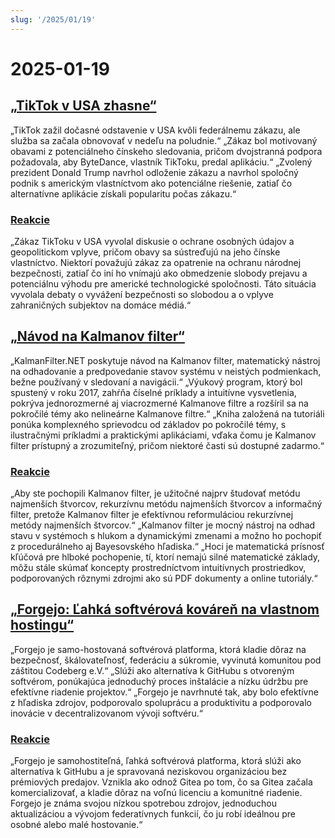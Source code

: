 ```yaml
---
slug: '/2025/01/19'
---
```


# 2025-01-19

## [„TikTok v USA zhasne“](https://techcrunch.com/2025/01/18/tiktok-goes-dark-in-the-u-s/)

„TikTok zažil dočasné odstavenie v USA kvôli federálnemu zákazu, ale služba sa začala obnovovať v nedeľu na poludnie.“ „Zákaz bol motivovaný obavami z potenciálneho čínskeho sledovania, pričom dvojstranná podpora požadovala, aby ByteDance, vlastník TikToku, predal aplikáciu.“ „Zvolený prezident Donald Trump navrhol odloženie zákazu a navrhol spoločný podnik s americkým vlastníctvom ako potenciálne riešenie, zatiaľ čo alternatívne aplikácie získali popularitu počas zákazu.“

### [Reakcie](https://news.ycombinator.com/item?id=42753396)

„Zákaz TikToku v USA vyvolal diskusie o ochrane osobných údajov a geopolitickom vplyve, pričom obavy sa sústreďujú na jeho čínske vlastníctvo. Niektorí považujú zákaz za opatrenie na ochranu národnej bezpečnosti, zatiaľ čo iní ho vnímajú ako obmedzenie slobody prejavu a potenciálnu výhodu pre americké technologické spoločnosti. Táto situácia vyvolala debaty o vyvážení bezpečnosti so slobodou a o vplyve zahraničných subjektov na domáce médiá.“

## [„Návod na Kalmanov filter“](https://www.kalmanfilter.net/default.aspx)

„KalmanFilter.NET poskytuje návod na Kalmanov filter, matematický nástroj na odhadovanie a predpovedanie stavov systému v neistých podmienkach, bežne používaný v sledovaní a navigácii.“ „Výukový program, ktorý bol spustený v roku 2017, zahŕňa číselné príklady a intuitívne vysvetlenia, pokrýva jednorozmerné aj viacrozmerné Kalmanove filtre a rozšíril sa na pokročilé témy ako nelineárne Kalmanove filtre.“ „Kniha založená na tutoriáli ponúka komplexného sprievodcu od základov po pokročilé témy, s ilustračnými príkladmi a praktickými aplikáciami, vďaka čomu je Kalmanov filter prístupný a zrozumiteľný, pričom niektoré časti sú dostupné zadarmo.“

### [Reakcie](https://news.ycombinator.com/item?id=42751690)

„Aby ste pochopili Kalmanov filter, je užitočné najprv študovať metódu najmenších štvorcov, rekurzívnu metódu najmenších štvorcov a informačný filter, pretože Kalmanov filter je efektívnou reformuláciou rekurzívnej metódy najmenších štvorcov.“ „Kalmanov filter je mocný nástroj na odhad stavu v systémoch s hlukom a dynamickými zmenami a možno ho pochopiť z procedurálneho aj Bayesovského hľadiska.“ „Hoci je matematická prísnosť kľúčová pre hlboké pochopenie, tí, ktorí nemajú silné matematické základy, môžu stále skúmať koncepty prostredníctvom intuitívnych prostriedkov, podporovaných rôznymi zdrojmi ako sú PDF dokumenty a online tutoriály.“

## [„Forgejo: Ľahká softvérová kováreň na vlastnom hostingu“](https://forgejo.org/)

„Forgejo je samo-hostovaná softvérová platforma, ktorá kladie dôraz na bezpečnosť, škálovateľnosť, federáciu a súkromie, vyvinutá komunitou pod záštitou Codeberg e.V.“ „Slúži ako alternatíva k GitHubu s otvoreným softvérom, ponúkajúca jednoduchý proces inštalácie a nízku údržbu pre efektívne riadenie projektov.“ „Forgejo je navrhnuté tak, aby bolo efektívne z hľadiska zdrojov, podporovalo spoluprácu a produktivitu a podporovalo inovácie v decentralizovanom vývoji softvéru.“

### [Reakcie](https://news.ycombinator.com/item?id=42753523)

„Forgejo je samohostiteľná, ľahká softvérová platforma, ktorá slúži ako alternatíva k GitHubu a je spravovaná neziskovou organizáciou bez prémiových predajov. Vznikla ako odnož Gitea po tom, čo sa Gitea začala komercializovať, a kladie dôraz na voľnú licenciu a komunitné riadenie. Forgejo je známa svojou nízkou spotrebou zdrojov, jednoduchou aktualizáciou a vývojom federatívnych funkcií, čo ju robí ideálnou pre osobné alebo malé hostovanie.“

<head>
  <meta property="og:title" content="„TikTok v USA zhasne“" />
  <meta property="og:type" content="website" />
  <meta property="og:image" content="https://og.cho.sh/api/og/?title=%E2%80%9ETikTok%20v%20USA%20zhasne%E2%80%9C&subheading=nede%C4%BEa%2019.%20janu%C3%A1ra%202025%3A%20Hacker%20News%20Zhrnutie" />
</head>

